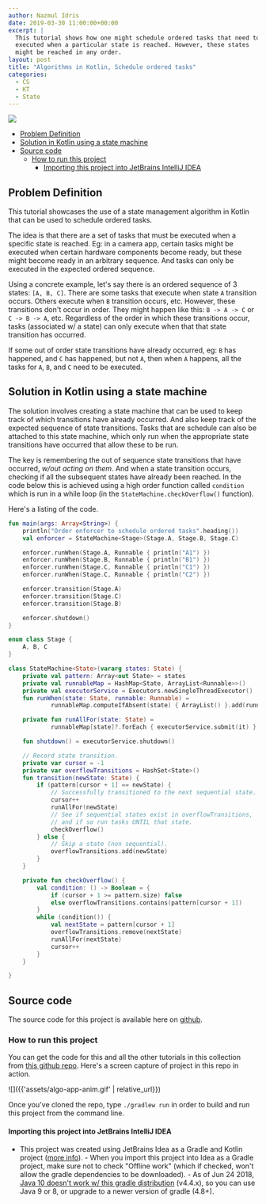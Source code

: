 ```yaml
---
author: Nazmul Idris
date: 2019-03-30 11:00:00+00:00
excerpt: |
  This tutorial shows how one might schedule ordered tasks that need to be
  executed when a particular state is reached. However, these states 
  might be reached in any order.
layout: post
title: "Algorithms in Kotlin, Schedule ordered tasks"
categories:
  - CS
  - KT
  - State
---
```


<img class="post-hero-image" src="{{ 'assets/algo-hero.svg' | relative_url }}"/>

<!-- START doctoc generated TOC please keep comment here to allow auto update -->
<!-- DON'T EDIT THIS SECTION, INSTEAD RE-RUN doctoc TO UPDATE -->

- [Problem Definition](#problem-definition)
- [Solution in Kotlin using a state machine](#solution-in-kotlin-using-a-state-machine)
- [Source code](#source-code)
  - [How to run this project](#how-to-run-this-project)
    - [Importing this project into JetBrains IntelliJ IDEA](#importing-this-project-into-jetbrains-intellij-idea)

<!-- END doctoc generated TOC please keep comment here to allow auto update -->

## Problem Definition

This tutorial showcases the use of a state management algorithm in Kotlin that can be used to schedule ordered tasks.

The idea is that there are a set of tasks that must be executed when a specific state is reached. Eg: in a camera app,
certain tasks might be executed when certain hardware components become ready, but these might become ready in an
arbitrary sequence. And tasks can only be executed in the expected ordered sequence.

Using a concrete example, let's say there is an ordered sequence of 3 states: `[A, B, C]`. There are some tasks that
execute when state `A` transition occurs. Others execute when `B` transition occurs, etc. However, these transitions
don't occur in order. They might happen like this: `B -> A -> C` or `C -> B -> A`, etc. Regardless of the order in which
these transitions occur, tasks (associated w/ a state) can only execute when that that state transition has occurred.

If some out of order state transitions have already occurred, eg: `B` has happened, and `C` has happened, but not `A`,
then when `A` happens, all the tasks for `A`, `B`, and `C` need to be executed.

## Solution in Kotlin using a state machine

The solution involves creating a state machine that can be used to keep track of which transitions have already
occurred. And also keep track of the expected sequence of state transitions. Tasks that are schedule can also be
attached to this state machine, which only run when the appropriate state transitions have occurred that allow these to
be run.

The key is remembering the out of sequence state transitions that have occurred, _w/out acting on them_. And when a
state transition occurs, checking if all the subsequent states have already been reached. In the code below this is
achieved using a high order function called `condition` which is run in a while loop (in the
`StateMachine.checkOverflow()` function).

Here's a listing of the code.

```kotlin
fun main(args: Array<String>) {
    println("Order enforcer to schedule ordered tasks".heading())
    val enforcer = StateMachine<Stage>(Stage.A, Stage.B, Stage.C)

    enforcer.runWhen(Stage.A, Runnable { println("A1") })
    enforcer.runWhen(Stage.B, Runnable { println("B1") })
    enforcer.runWhen(Stage.C, Runnable { println("C1") })
    enforcer.runWhen(Stage.C, Runnable { println("C2") })

    enforcer.transition(Stage.A)
    enforcer.transition(Stage.C)
    enforcer.transition(Stage.B)

    enforcer.shutdown()
}

enum class Stage {
    A, B, C
}

class StateMachine<State>(vararg states: State) {
    private val pattern: Array<out State> = states
    private val runnableMap = HashMap<State, ArrayList<Runnable>>()
    private val executorService = Executors.newSingleThreadExecutor()
    fun runWhen(state: State, runnable: Runnable) =
            runnableMap.computeIfAbsent(state) { ArrayList() }.add(runnable)

    private fun runAllFor(state: State) =
            runnableMap[state]?.forEach { executorService.submit(it) }

    fun shutdown() = executorService.shutdown()

    // Record state transition.
    private var cursor = -1
    private var overflowTransitions = HashSet<State>()
    fun transition(newState: State) {
        if (pattern[cursor + 1] == newState) {
            // Successfully transitioned to the next sequential state.
            cursor++
            runAllFor(newState)
            // See if sequential states exist in overflowTransitions,
            // and if so run tasks UNTIL that state.
            checkOverflow()
        } else {
            // Skip a state (non sequential).
            overflowTransitions.add(newState)
        }
    }

    private fun checkOverflow() {
        val condition: () -> Boolean = {
            if (cursor + 1 >= pattern.size) false
            else overflowTransitions.contains(pattern[cursor + 1])
        }
        while (condition()) {
            val nextState = pattern[cursor + 1]
            overflowTransitions.remove(nextState)
            runAllFor(nextState)
            cursor++
        }
    }

}
```

## Source code

The source code for this project is available here on
[github](https://github.com/nazmulidris/algorithms-in-kotlin/blob/main/src/main/kotlin/orderenforcer.kt).

### How to run this project

You can get the code for this and all the other tutorials in this collection from
[this github repo](https://github.com/nazmulidris/algorithms-in-kotlin). Here's a screen capture of project in this repo
in action.

![]({{'assets/algo-app-anim.gif' | relative_url}})

Once you've cloned the repo, type `./gradlew run` in order to build and run this project from the command line.

#### Importing this project into JetBrains IntelliJ IDEA

- This project was created using JetBrains Idea as a Gradle and Kotlin project
  ([more info](https://www.jetbrains.com/help/idea/getting-started-with-gradle.html)). - When you import this project
  into Idea as a Gradle project, make sure not to check "Offline work" (which if checked, won't allow the gradle
  dependencies to be downloaded). - As of Jun 24 2018,
  [Java 10 doesn't work w/ this gradle distribution](https://github.com/gradle/gradle/issues/4503) (v4.4.x), so you can
  use Java 9 or 8, or upgrade to a newer version of gradle (4.8+).
